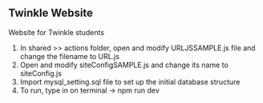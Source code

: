 ## Twinkle Website

Website for Twinkle students

1. In shared >> actions folder, open and modify URLJSSAMPLE.js file and change the filename to URL.js
2. Open and modify siteConfigSAMPLE.js and change its name to siteConfig.js
3. Import mysql_setting.sql file to set up the initial database structure
4. To run, type in on terminal -> npm run dev
